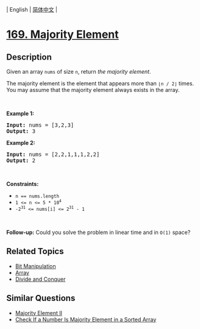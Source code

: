 
| English | [简体中文](README.md) |

# [169. Majority Element](https://leetcode-cn.com/problems/majority-element/)

## Description

<p>Given an array <code>nums</code> of size <code>n</code>, return <em>the majority element</em>.</p>

<p>The majority element is the element that appears more than <code>&lfloor;n / 2&rfloor;</code> times. You may assume that the majority element always exists in the array.</p>

<p>&nbsp;</p>
<p><strong>Example 1:</strong></p>
<pre><strong>Input:</strong> nums = [3,2,3]
<strong>Output:</strong> 3
</pre><p><strong>Example 2:</strong></p>
<pre><strong>Input:</strong> nums = [2,2,1,1,1,2,2]
<strong>Output:</strong> 2
</pre>
<p>&nbsp;</p>
<p><strong>Constraints:</strong></p>

<ul>
	<li><code>n == nums.length</code></li>
	<li><code>1 &lt;= n &lt;= 5 * 10<sup>4</sup></code></li>
	<li><code>-2<sup>31</sup> &lt;= nums[i] &lt;= 2<sup>31</sup> - 1</code></li>
</ul>

<p>&nbsp;</p>
<strong>Follow-up:</strong> Could you solve the problem in linear time and in <code>O(1)</code> space?

## Related Topics

- [Bit Manipulation](https://leetcode-cn.com/tag/bit-manipulation)
- [Array](https://leetcode-cn.com/tag/array)
- [Divide and Conquer](https://leetcode-cn.com/tag/divide-and-conquer)

## Similar Questions

- [Majority Element II](../majority-element-ii/README_EN.md)
- [Check If a Number Is Majority Element in a Sorted Array](../check-if-a-number-is-majority-element-in-a-sorted-array/README_EN.md)
